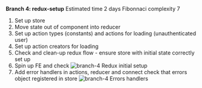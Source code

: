 **Branch 4: redux-setup** Estimated time 2 days Fibonnaci complexity 7

1. Set up store
2. Move state out of component into reducer
3. Set up action types (constants) and actions for loading (unauthenticated user)
4. Set up action creators for loading
5. Check and clean-up redux flow - ensure store with initial state correctly set up
6. Spin up FE and check 
![branch-4 Redux initial setup]()
7. Add error handlers in actions, reducer and connect check that errors object registered in store
![branch-4 Errors handlers]()
